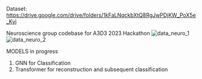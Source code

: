 Dataset: https://drive.google.com/drive/folders/1kFaLNqckbXtQ8RgJwPDjKW_PoX5e_Kyi

Neuroscience group codebase for A3D3 2023 Hackathon
![data_neuro_1](https://github.com/a3d3-hackathon/neuro_hack_2023/assets/102822547/3cfd43e5-f496-475b-bc67-91aa14c44ee7)
![data_neuro_2](https://github.com/a3d3-hackathon/neuro_hack_2023/assets/102822547/6268770b-af83-49f9-b096-7ff3f6716358)


MODELS in progress

1) GNN for Classification
2) Transformer for reconstruction and subsequent classification
